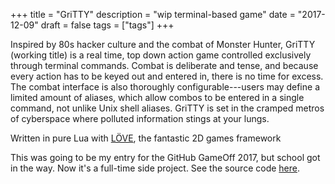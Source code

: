 +++
title = "GriTTY"
description = "wip terminal-based game"
date = "2017-12-09"
draft = false
tags = ["tags"]
+++

Inspired by 80s hacker culture and the combat of Monster Hunter, GriTTY (working title) is a real time, top down action game controlled exclusively through terminal commands. Combat is deliberate and tense, and because every action has to be keyed out and entered in, there is no time for excess. The combat interface is also thoroughly configurable---users may define a limited amount of aliases, which allow combos to be entered in a single command, not unlike Unix shell aliases. GriTTY is set in the cramped metros of cyberspace where polluted information stings at your lungs.

Written in pure Lua with [LÖVE](https://love2d.org/), the fantastic 2D games framework

This was going to be my entry for the GitHub GameOff 2017, but school got in the way. Now it's a full-time side project. See the source code [here](https://github.com/crassSandwich/GriTTY).

